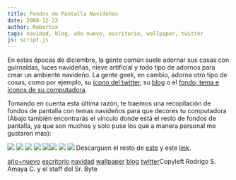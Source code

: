 ```yaml
---
title: Fondos de Pantalla Navideños
date: 2008-12-22
author: Robertux
tags: navidad, blog, año nuevo, escritorio, wallpaper, twitter
js: script.js
---
```


En estas épocas de diciembre, la gente común suele adornar sus casas con
      guirnaldas, luces navideñas, nieve artificial y todo tipo de adornos para crear un ambiente
      navideño. La gente geek, en cambio, adorna otro tipo de cosas, como por ejemplo, su [ícono del twitter](http://twitter.com/chrispirillo), su [blog](http://queith.com/) o el [fondo, tema e íconos de su computadora](http://bitelia.com/2008/12/12/escritorios-bitelicos-lxxxiv/).

Tomando en cuenta esta última razón, te
      traemos una recopilación de fondos de pantalla con temas navideños para que decores tu
      computadora (Abajo también encontrarás el vínculo donde está el resto de fondos de pantalla,
      ya que son muchos y solo puse los que a manera personal me gustaron mas):

[![](http://3.bp.blogspot.com/_jH77WNrMVRA/SU8XJJ-FgKI/AAAAAAAAFkM/rMNEoMyD9eE/s400/yellow-snow_1024.jpg)](http://3.bp.blogspot.com/_jH77WNrMVRA/SU8XJJ-FgKI/AAAAAAAAFkM/rMNEoMyD9eE/s1600-h/yellow-snow_1024.jpg)
[![](http://1.bp.blogspot.com/_jH77WNrMVRA/SU8XclfZ5FI/AAAAAAAAFkU/dH5JLNZ6qds/s400/randomaze_wallpapers_ru_novyj_god_2007_1280x1024_%28114163%29WP.jpg)](http://1.bp.blogspot.com/_jH77WNrMVRA/SU8XclfZ5FI/AAAAAAAAFkU/dH5JLNZ6qds/s1600-h/randomaze_wallpapers_ru_novyj_god_2007_1280x1024_%28114163%29WP.jpg)
[![](http://3.bp.blogspot.com/_jH77WNrMVRA/SU8X2Ew5xEI/AAAAAAAAFkc/Q84qwA9SOkM/s400/christmas-1280x768.jpg)](http://3.bp.blogspot.com/_jH77WNrMVRA/SU8X2Ew5xEI/AAAAAAAAFkc/Q84qwA9SOkM/s1600-h/christmas-1280x768.jpg)
[![](http://2.bp.blogspot.com/_jH77WNrMVRA/SU8YdI6U5iI/AAAAAAAAFkk/WIu4kgFjBDM/s400/christmas02-1280x768.jpg)](http://2.bp.blogspot.com/_jH77WNrMVRA/SU8YdI6U5iI/AAAAAAAAFkk/WIu4kgFjBDM/s1600-h/christmas02-1280x768.jpg)
[![](http://2.bp.blogspot.com/_jH77WNrMVRA/SU8ZPJsAZII/AAAAAAAAFks/zUkHFzTGh6E/s400/jack-skellington-christmas.jpg)](http://2.bp.blogspot.com/_jH77WNrMVRA/SU8ZPJsAZII/AAAAAAAAFks/zUkHFzTGh6E/s1600-h/jack-skellington-christmas.jpg)[![](http://2.bp.blogspot.com/_jH77WNrMVRA/SU8a36jJ5tI/AAAAAAAAFk0/iAijeHnqjZ4/s400/Merry_Christmas__by_chopeh.jpg)](http://2.bp.blogspot.com/_jH77WNrMVRA/SU8a36jJ5tI/AAAAAAAAFk0/iAijeHnqjZ4/s1600-h/Merry_Christmas__by_chopeh.jpg)
[![](http://3.bp.blogspot.com/_jH77WNrMVRA/SU8bjzySdRI/AAAAAAAAFk8/WoJj0sgvn3E/s400/The_5th_Anniversary_Night02_by_HYBRIDWORKS.jpg)](http://3.bp.blogspot.com/_jH77WNrMVRA/SU8bjzySdRI/AAAAAAAAFk8/WoJj0sgvn3E/s1600-h/The_5th_Anniversary_Night02_by_HYBRIDWORKS.jpg)
[![](http://3.bp.blogspot.com/_jH77WNrMVRA/SU8bwQ68L-I/AAAAAAAAFlE/lmE3HevLb6c/s400/White_Christmas_by_adni18.jpg)](http://3.bp.blogspot.com/_jH77WNrMVRA/SU8bwQ68L-I/AAAAAAAAFlE/lmE3HevLb6c/s1600-h/White_Christmas_by_adni18.jpg)
Descarguen el resto de [este](http://www.hongkiat.com/blog/beautiful-christmas-wallpapers-for-your-desktop/)
      y este [link](http://www.hongkiat.com/blog/30-remarkable-christmas-wallpapers-part-ii/).

[año+nuevo](http://www.blogalaxia.com/tags/ano+nuevo) [escritorio](http://www.blogalaxia.com/tags/escritorio) [navidad](http://www.blogalaxia.com/tags/navidad) [wallpaper](http://www.blogalaxia.com/tags/wallpaper) [blog](http://www.blogalaxia.com/tags/blog) [twitter](http://www.blogalaxia.com/tags/twitter)Copyleft Rodrigo S. Amaya
      C. y el staff del Sr. Byte